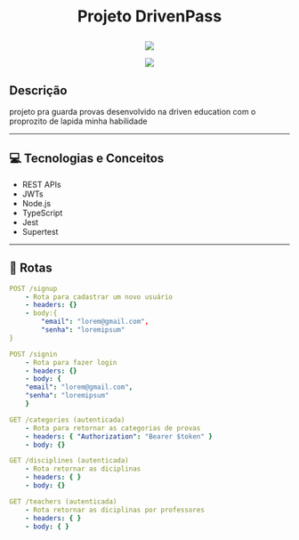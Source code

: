 # <p align = "center"> Projeto DrivenPass </p>

<p align="center">
   <img src="https://www.svgrepo.com/show/326776/reader-outline.svg"/>
</p>

<p align = "center">
   <img src="https://img.shields.io/badge/author-Josimar-4dae71?style=flat-square" />
</p>


## Descrição

projeto pra guarda provas desenvolvido na driven education com o proprozito de lapida minha habilidade

***

## :computer:	 Tecnologias e Conceitos

- REST APIs
- JWTs
- Node.js
- TypeScript
- Jest
- Supertest

***

## :rocket: Rotas

```yml
POST /signup
    - Rota para cadastrar um novo usuário
    - headers: {}
    - body:{
        "email": "lorem@gmail.com",
        "senha": "loremipsum"
}
```
    
```yml 
POST /signin
    - Rota para fazer login
    - headers: {}
    - body: {
    "email": "lorem@gmail.com",
    "senha": "loremipsum"
    }
```
    
```yml 
GET /categories (autenticada)
    - Rota para retornar as categorias de provas
    - headers: { "Authorization": "Bearer $token" }
    - body: {}
```

```yml
GET /disciplines (autenticada)
    - Rota retornar as diciplinas
    - headers: { }
    - body: {}
``` 

```yml
GET /teachers (autenticada)
    - Rota retornar as diciplinas por professores
    - headers: { }
    - body: { }
```
